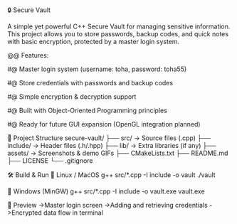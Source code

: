 🔒 Secure Vault

A simple yet powerful C++ Secure Vault for managing sensitive information.
This project allows you to store passwords, backup codes, and quick notes with basic encryption, protected by a master login system.

@@ Features:

#@ Master login system (username: toha, password: toha55)

#@ Store credentials with passwords and backup codes

#@ Simple encryption & decryption support

#@ Built with Object-Oriented Programming principles

#@ Ready for future GUI expansion (OpenGL integration planned)

📂 Project Structure
secure-vault/
 ├── src/         → Source files (.cpp)
 ├── include/     → Header files (.h/.hpp)
 ├── lib/         → Extra libraries (if any)
 ├── assets/      → Screenshots & demo GIFs
 ├── CMakeLists.txt
 ├── README.md
 ├── LICENSE
 └── .gitignore

🛠️ Build & Run
🔹 Linux / MacOS
g++ src/*.cpp -I include -o vault
./vault

🔹 Windows (MinGW)
g++ src/*.cpp -I include -o vault.exe
vault.exe

📸 Preview
->Master login screen
->Adding and retrieving credentials
->Encrypted data flow in terminal
